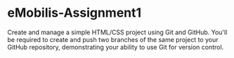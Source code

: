 # eMobilis-Assignment1
Create and manage a simple HTML/CSS project using Git and GitHub. You'll be required to create and push two branches of the same project to your GitHub repository, demonstrating your ability to use Git for version control.
